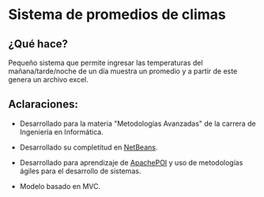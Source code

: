 # Sistema de promedios de climas

## ¿Qué hace?
Pequeño sistema que permite ingresar las temperaturas del mañana/tarde/noche de un día muestra un promedio y a partir de este genera un archivo excel.

## Aclaraciones:
* Desarrollado para la materia "Metodologías Avanzadas" de la carrera de Ingeniería en Informática.

* Desarrollado su completitud en [NetBeans](https://netbeans.org/projects/www/).

* Desarrollado para aprendizaje de [ApachePOI](https://poi.apache.org/) y uso de metodologías ágiles para el desarrollo de sistemas.

* Modelo basado en MVC.
